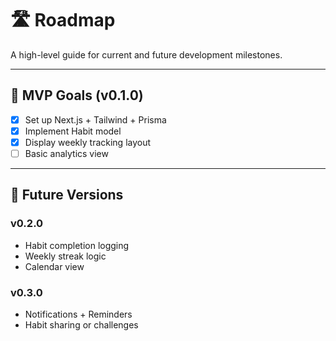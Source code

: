 # 🛣️ Roadmap

A high-level guide for current and future development milestones.

---

## 🎯 MVP Goals (v0.1.0)

- [x] Set up Next.js + Tailwind + Prisma
- [x] Implement Habit model
- [x] Display weekly tracking layout
- [ ] Basic analytics view

---

## 🔮 Future Versions

### v0.2.0
- Habit completion logging
- Weekly streak logic
- Calendar view

### v0.3.0
- Notifications + Reminders
- Habit sharing or challenges
